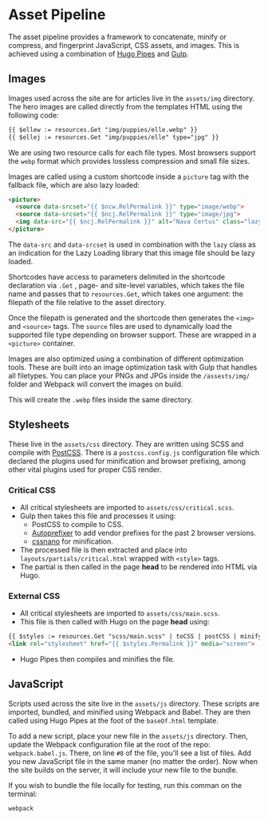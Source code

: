 # Asset Pipeline
The asset pipeline provides a framework to concatenate, minify or compress, and fingerprint JavaScript, CSS assets, and images. This is achieved using a combination of [Hugo Pipes](https://gohugo.io/hugo-pipes/introduction/) and [Gulp](https://gulpjs.com).

## Images
Images used across the site are for articles live in the `assets/img` directory. The hero images are called directly from the templates HTML using the following code:
```html
{{ $ellew := resources.Get "img/puppies/elle.webp" }}
{{ $ellej := resources.Get "img/puppies/elle" type="jpg" }}
```
We are using two resource calls for each file types. Most browsers support the `webp` format which provides lossless compression and small file sizes.

Images are called using a custom shortcode inside a `picture` tag with the fallback file, which are also lazy loaded:
```html
<picture>
  <source data-srcset="{{ $ncw.RelPermalink }}" type="image/webp">
  <source data-srcset="{{ $ncj.RelPermalink }}" type="image/jpg">
  <img data-src="{{ $ncj.RelPermalink }}" alt="Nava Certus" class="lazy prod-logo">
</picture>
```
The `data-src` and `data-srcset` is used in combination with the `lazy` class as an indication for the Lazy Loading library that this image file should be lazy loaded.

Shortcodes have access to parameters delimited in the shortcode declaration via `.Get` , page- and site-level variables, which takes the file name and passes that to `resources.Get`, which takes one argument: the filepath of the file relative to the asset directory.

Once the filepath is generated and the shortcode then generates the `<img>` and `<source>` tags. The `source` files are used to dynamically load the supported file type depending on browser support. These are wrapped in a `<picture>` container.

Images are also optimized using a combination of different optimization tools. These are built into an image optimization task with Gulp that handles all filetypes. You can place your PNGs and JPGs inside the `/assests/img/` folder and Webpack will convert the images on build.

This will create the `.webp` files inside the same directory.

## Stylesheets
These live in the `assets/css` directory. They are written using SCSS and compile with [PostCSS](https://postcss.org). There is a `postcss.config.js` configuration file which declared the plugins used for minification and browser prefixing, among other vital plugins used for proper CSS render.

### Critical CSS
* All critical stylesheets are imported to `assets/css/critical.scss`.
* Gulp then takes this file and processes it using:
  * PostCSS to compile to CSS.
  * [Autoprefixer](https://github.com/postcss/autoprefixer) to add vendor prefixes for the past 2 browser versions.
  * [cssnano](https://github.com/cssnano/cssnano) for minification.
* The processed file is then extracted and place into `layouts/partials/critical.html` wrapped with `<style>` tags.
* The partial is then called in the page **head** to be rendered into HTML via Hugo.

### External CSS
* All critical stylesheets are imported to `assets/css/main.scss`.
* This file is then called with Hugo on the page **head** using:
```html
{{ $styles := resources.Get "scss/main.scss" | toCSS | postCSS | minify }}
<link rel="stylesheet" href="{{ $styles.Permalink }}" media="screen">
```
* Hugo Pipes then compiles and minifies the file.

## JavaScript
Scripts used across the site live in the `assets/js` directory. These scripts are imported, bundled, and minified using Webpack and Babel. They are then called using Hugo Pipes at the foot of the `baseOf.html` template.

To add a new script, place your new file in the `assets/js` directory. Then, update the Webpack configuration file at the root of the repo: `webpack.babel.js`. There, on line `#8` of the file, you'll see a list of files. Add you new JavaScript file in the same maner (no matter the order). Now when the site builds on the server, it will include your new file to the bundle.

If you wish to bundle the file locally for testing, run this comman on the terminal:
```sh
webpack
```
